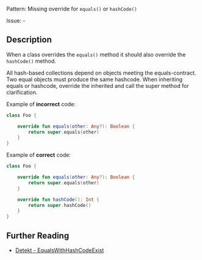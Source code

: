 Pattern: Missing override for `equals()` or `hashCode()`

Issue: -

## Description

When a class overrides the `equals()` method it should also override the `hashCode()` method.

All hash-based collections depend on objects meeting the equals-contract. Two equal objects must produce the same hashcode. When inheriting equals or hashcode, override the inherited and call the super method for clarification.

Example of **incorrect** code:

```kotlin
class Foo {

    override fun equals(other: Any?): Boolean {
        return super.equals(other)
    }
}
```

Example of **correct** code:

```kotlin
class Foo {

    override fun equals(other: Any?): Boolean {
        return super.equals(other)
    }

    override fun hashCode(): Int {
        return super.hashCode()
    }
}
```

## Further Reading

* [Detekt - EqualsWithHashCodeExist](https://arturbosch.github.io/detekt/potential-bugs.html#equalswithhashcodeexist)